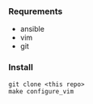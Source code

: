 ### Requrements

* ansible
* vim
* git

### Install
    git clone <this repo>
    make configure_vim
